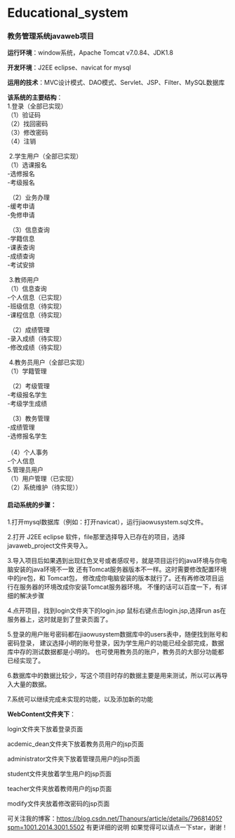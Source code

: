 # Educational_system
### 教务管理系统javaweb项目

**运行环境**：window系统，Apache Tomcat v7.0.84、JDK1.8

**开发环境**：J2EE eclipse、navicat for mysql

**运用的技术**：MVC设计模式、DAO模式、Servlet、JSP、Filter、MySQL数据库

**该系统的主要结构**：  
	1.登录（全部已实现）  
		（1）验证码  
		（2）找回密码  
		（3）修改密码  
		（4）注销  
  
​	2.学生用户（全部已实现）  
​		（1）选课报名  
​				-选修报名  
​				-考级报名  

​		（2）业务办理  
​				-缓考申请  
​				-免修申请  

​		（3）信息查询  
​				-学籍信息  
​				-课表查询  
​				-成绩查询  
​				-考试安排  
 
​	3.教师用户  
​		（1）信息查询  
​				-个人信息（已实现）  
​				-班级信息（待实现）  
​				-课程信息（待实现）  

​		（2）成绩管理  
​				-录入成绩（待实现）  
​				-修改成绩（待实现）  

​	4.教务员用户（全部已实现）  
​		（1）学籍管理  
  
​		（2）考级管理  
​				-考级报名学生  
​				-考级学生成绩  

​		（3）教务管理  
​				-成绩管理  
​				-选修报名学生  
​		
​		（4）个人事务  
​				-个人信息  
​	5.管理员用户  
​		（1）用户管理（已实现）  
​		（2）系统维护（待实现））  

#### 启动系统的步骤：
1.打开mysql数据库（例如：打开navicat），运行jiaowusystem.sql文件。

2.打开 J2EE eclipse 软件，file那里选择导入已存在的项目，选择javaweb_project文件夹导入。

3.导入项目后如果遇到出现红色叉号或者感叹号，就是项目运行的java环境与你电脑安装的java环境不一致
	还有Tomcat服务器版本不一样。这时需要修改配置环境中的jre包，和 Tomcat包，
	修改成你电脑安装的版本就行了。还有再修改项目运行在服务器的环境改成你安装Tomcat服务器环境。
	不懂的话可以百度一下，有详细的解决步骤

4.点开项目，找到login文件夹下的login.jsp
	鼠标右键点击login.jsp,选择run as在服务器上，这时就是到了登录页面了。

5.登录的用户账号密码都在jiaowusystem数据库中的users表中，随便找到账号和密码登录，
	建议选择小明的账号登录，因为学生用户的功能已经全部完成，数据库中存的测试数据都是小明的。
	也可使用教务员的账户，教务员的大部分功能都已经实现了。

6.数据库中的数据比较少，写这个项目时存的数据主要是用来测试，所以可以再导入大量的数据。

7.系统可以继续完成未实现的功能，以及添加新的功能
  

**WebContent文件夹下**：

login文件夹下放着登录页面

acdemic_dean文件夹下放着教务员用户的jsp页面

administrator文件夹下放着管理员用户的jsp页面

student文件夹放着学生用户的jsp页面

teacher文件夹放着教师用户的jsp页面

modify文件夹放着修改密码的jsp页面

  
可关注我的博客：https://blog.csdn.net/Thanours/article/details/79681405?spm=1001.2014.3001.5502 有更详细的说明
如果觉得可以请点一下star，谢谢！
